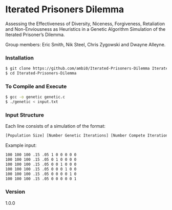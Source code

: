 # Iterated Prisoners Dilemma

Assessing the Effectiveness of Diversity, Niceness, Forgiveness, Retaliation and Non-Enviousness as Heuristics in a Genetic Algorithm Simulation of the Iterated Prisoner’s Dilemma.
  
Group members: Eric Smith, Nik Steel, Chris Zygowski and Dwayne Alleyne.

### Installation

```sh
$ git clone https://github.com/ambi0/Iterated-Prisoners-Dilemma Iterated-Prisoners-Dilemma
$ cd Iterated-Prisoners-Dilemma
```

### To Compile and Execute

```sh
$ gcc -o genetic genetic.c
$ ./genetic < input.txt
```

### Input Structure
Each line consists of a simulation of the format:
```sh
[Population Size] [Number Genetic Iterations] [Number Compete Iterations] [Selection Rate] [Mutation Rate] [] [] [] [] [] []
```

Example input:
```sh
100 100 100 .15 .05 1 0 0 0 0 0
100 100 100 .15 .05 0 1 0 0 0 0
100 100 100 .15 .05 0 0 1 0 0 0
100 100 100 .15 .05 0 0 0 1 0 0
100 100 100 .15 .05 0 0 0 0 1 0
100 100 100 .15 .05 0 0 0 0 0 1
```
### Version
1.0.0
